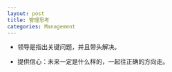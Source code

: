 ```yaml
---
layout: post
title: 管理思考
categories: Management
---
```


- 领导是指出关键问题，并且带头解决。

- 提供信心：未来一定是什么样的，一起往正确的方向走。